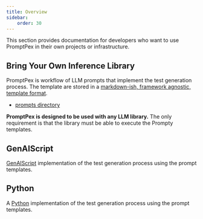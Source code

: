 ```yaml
---
title: Overview
sidebar:
    order: 30
---
```


This section provides documentation for developers who want to use PromptPex in their own projects or infrastructure.

## Bring Your Own Inference Library

PromptPex is workflow of LLM prompts that implement the test generation process.
The template are stored in a [markdown-ish, framework agnostic, template format](/promptpex/configuration/prompt-format/).

- [prompts directory](https://github.com/microsoft/promptpex/tree/main/src/prompts)

**PromptPex is designed to be used with any LLM library.** The only requirement is that the library must be able to execute the Prompty templates.

## GenAIScript

[GenAIScript](/promptpex/dev/genaiscript/) implementation of the test generation process using the prompt templates.

## Python

A [Python](/promptpex/dev/python/) implementation of the test generation process using the prompt templates.
